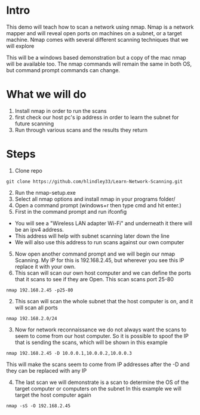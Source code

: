 # Intro
This demo will teach how to scan a network using nmap. Nmap is a network mapper and will reveal open ports on machines on a subnet, or a target machine.  Nmap comes with several different scanning techniques that we will explore

 This will be a windows based demonstration but a copy of the mac nmap will be available too.  The nmap commands will remain the same in both OS, but command prompt commands can change.
# What we will do
1. Install nmap in order to run the scans
2. first check our host pc's ip address in order to learn the subnet for future scanning
3. Run through various scans and the results they return
# Steps
1. Clone repo
```
git clone https://github.com/hlindley33/Learn-Network-Scanning.git
```
2. Run the nmap-setup.exe
4. Select all nmap options and install nmap in your programs folder/
3. Open a command prompt (windows+r then type cmd and hit enter.)
4. First in the command prompt and run ifconfig
  * You will see a "Wireless LAN adapter Wi-Fi" and underneath it there will be an ipv4 address.
  * This address will help with subnet scanning later down the line
  * We will also use this address to run scans against our own computer
5. Now open another command prompt and we will begin our nmap Scanning.  My IP for this is 192.168.2.45, but wherever you see this IP replace it with your own.
  1. This scan will scan our own host computer and we can define the ports that it scans to see if they are Open. This scan scans port 25-80
  ```
  nmap 192.168.2.45 -p25-80
  ```
  2. This scan will scan the whole subnet that the host computer is on, and it will scan all ports
  ```
  nmap 192.168.2.0/24
  ```
  3. Now for network reconnaissance we do not always want the scans to seem to come from our host computer.  So it is possible to spoof the IP that is sending the scans, which will be shown in this example
  ```
  nmap 192.168.2.45 -D 10.0.0.1,10.0.0.2,10.0.0.3
  ```
  This will make the scans seem to come from IP addresses after the -D and they can be replaced with any IP

  4. The last scan we will demonstrate is a scan to determine the OS of the target computer or computers on the subnet In this example we will target the host computer again
  ```
  nmap -sS -O 192.168.2.45
  ```
